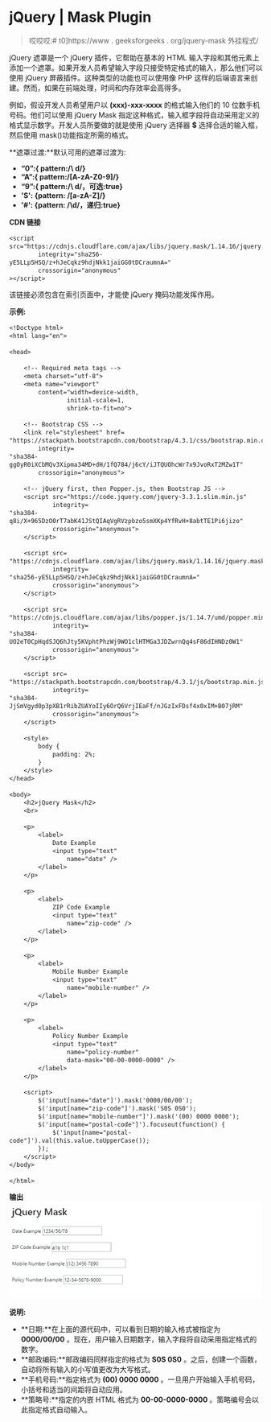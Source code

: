 # jQuery | Mask Plugin

> 哎哎哎:# t0]https://www . geeksforgeeks . org/jquery-mask 外挂程式/

jQuery 遮罩是一个 jQuery 插件，它帮助在基本的 HTML 输入字段和其他元素上添加一个遮罩。如果开发人员希望输入字段只接受特定格式的输入，那么他们可以使用 jQuery 屏蔽插件。这种类型的功能也可以使用像 PHP 这样的后端语言来创建。然而，如果在前端处理，时间和内存效率会高得多。

例如，假设开发人员希望用户以 **(xxx)-xxx-xxxx** 的格式输入他们的 10 位数手机号码。他们可以使用 jQuery Mask 指定这种格式，输入框字段将自动采用定义的格式显示数字。开发人员所要做的就是使用 jQuery 选择器 **$** 选择合适的输入框，然后使用 mask()功能指定所需的格式。

**遮罩过渡:**默认可用的遮罩过渡为:

*   **“0”:{ pattern:/\ d/}**
*   **“A”:{ pattern:/[A-zA-Z0-9]/}**
*   **“9”:{ pattern:/\ d/，可选:true}**
*   **'S': {pattern: /[a-zA-Z]/}**
*   **'#': {pattern: /\d/，递归:true}**

**CDN 链接**

```
<script src="https://cdnjs.cloudflare.com/ajax/libs/jquery.mask/1.14.16/jquery.mask.js" 
        integrity="sha256-yE5LLp5HSQ/z+hJeCqkz9hdjNkk1jaiGG0tDCraumnA=" 
        crossorigin="anonymous"
></script>

```

该链接必须包含在索引页面中，才能使 jQuery 掩码功能发挥作用。

**示例:**

```
<!Doctype html>
<html lang="en">

<head>

    <!-- Required meta tags -->
    <meta charset="utf-8">
    <meta name="viewport"
        content="width=device-width,
                initial-scale=1,
                shrink-to-fit=no">

    <!-- Bootstrap CSS -->
    <link rel="stylesheet" href=
"https://stackpath.bootstrapcdn.com/bootstrap/4.3.1/css/bootstrap.min.css"
        integrity=
"sha384-ggOyR0iXCbMQv3Xipma34MD+dH/1fQ784/j6cY/iJTQUOhcWr7x9JvoRxT2MZw1T"
        crossorigin="anonymous">

    <!-- jQuery first, then Popper.js, then Bootstrap JS -->
    <script src="https://code.jquery.com/jquery-3.3.1.slim.min.js"
            integrity=
"sha384-q8i/X+965DzO0rT7abK41JStQIAqVgRVzpbzo5smXKp4YfRvH+8abtTE1Pi6jizo"
            crossorigin="anonymous">
    </script>

    <script src=
"https://cdnjs.cloudflare.com/ajax/libs/jquery.mask/1.14.16/jquery.mask.js"
            integrity=
"sha256-yE5LLp5HSQ/z+hJeCqkz9hdjNkk1jaiGG0tDCraumnA="
            crossorigin="anonymous">
    </script>

    <script src=
"https://cdnjs.cloudflare.com/ajax/libs/popper.js/1.14.7/umd/popper.min.js"
            integrity=
"sha384-UO2eT0CpHqdSJQ6hJty5KVphtPhzWj9WO1clHTMGa3JDZwrnQq4sF86dIHNDz0W1"
            crossorigin="anonymous">
    </script>

    <script src=
"https://stackpath.bootstrapcdn.com/bootstrap/4.3.1/js/bootstrap.min.js"
            integrity=
"sha384-JjSmVgyd0p3pXB1rRibZUAYoIIy6OrQ6VrjIEaFf/nJGzIxFDsf4x0xIM+B07jRM"
            crossorigin="anonymous">
    </script>

    <style>
        body {
            padding: 2%;
        }
    </style>
</head>

<body>
    <h2>jQuery Mask</h2>
    <br>

    <p>
        <label>
            Date Example
            <input type="text"
                name="date" />
        </label>
    </p>

    <p>
        <label>
            ZIP Code Example
            <input type="text"
                name="zip-code" />
        </label>
    </p>

    <p>
        <label>
            Mobile Number Example
            <input type="text"
                name="mobile-number" />
        </label>
    </p>

    <p>
        <label>
            Policy Number Example
            <input type="text"
                name="policy-number"
                data-mask="00-00-0000-0000" />
        </label>
    </p>

    <script>
        $('input[name="date"]').mask('0000/00/00');
        $('input[name="zip-code"]').mask('S0S 0S0');
        $('input[name="mobile-number"]').mask('(00) 0000 0000');
        $('input[name="postal-code"]').focusout(function() {
            $('input[name="postal-code"]').val(this.value.toUpperCase());
        });
    </script>
</body>

</html>
```

**输出**
![](img/b736c959f1fac14420a905526a9bca44.png)

**说明:**

*   **日期:**在上面的源代码中，可以看到日期的输入格式被指定为 **0000/00/00** 。现在，用户输入日期数字，输入字段将自动采用指定格式的数字。
*   **邮政编码:**邮政编码同样指定的格式为 **S0S 0S0** 。之后，创建一个函数，自动将所有输入的小写值更改为大写格式。
*   **手机号码:**指定格式为 **(00) 0000 0000** 。一旦用户开始输入手机号码，小括号和适当的间距将自动应用。
*   **策略号:**指定的内嵌 HTML 格式为 **00-00-0000-0000** 。策略编号会以此指定格式自动输入。
